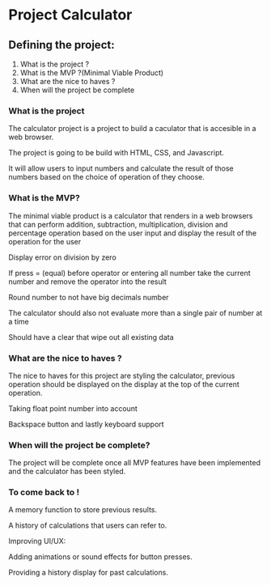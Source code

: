 # Project Calculator

## Defining the project:

1. What is the project ?
2. What is the MVP ?(Minimal Viable Product)
3. What are the nice to haves ?
4. When will the project be complete

### What is the project

The calculator project is a project to build a caculator that is accesible in a web browser.

The project is going to be build with HTML, CSS, and Javascript.

It will allow users to input numbers and calculate the result of those numbers based on the choice of operation of they choose.

### What is the MVP?

The minimal viable product is a calculator that renders in a web browsers that can perform addition, subtraction, multiplication, division and percentage operation based on the user input and display the result of the operation for the user

Display error on division by zero

If press = (equal) before operator or entering all number take the current number and remove the operator into the result

Round number to not have big decimals number

The calculator should also not evaluate more than a single pair of number at a time

Should have a clear that wipe out all existing data

### What are the nice to haves ?

The nice to haves for this project are styling the calculator, previous operation should be displayed on the display at the top of the current operation.

Taking float point number into account

Backspace button and lastly keyboard support

### When will the project be complete?

The project will be complete once all MVP features have been implemented and the calculator has been styled.

### To come back to ! 
A memory function to store previous results.

A history of calculations that users can refer to.

Improving UI/UX:

Adding animations or sound effects for button presses.

Providing a history display for past calculations.

